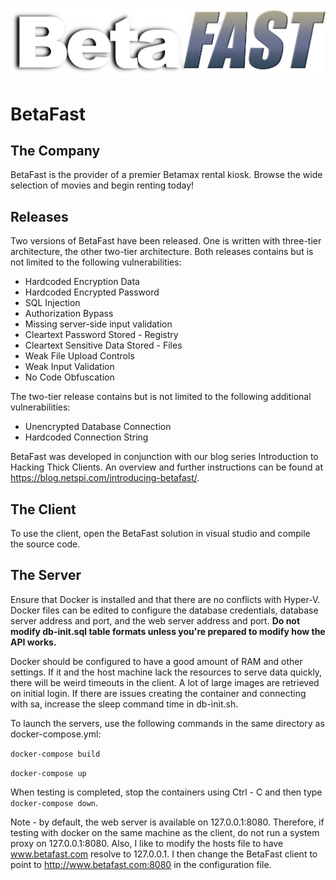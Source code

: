 ![Image of BetaFast](https://github.com/NetSPI/BetaFast/blob/master/docs/images/betafast-logo.png)
# BetaFast
## The Company
BetaFast is the provider of a premier Betamax rental kiosk. Browse the wide selection of movies and begin renting today!

## Releases
Two versions of BetaFast have been released. One is written with three-tier architecture, the other two-tier architecture. Both releases contains but is not limited to the following vulnerabilities:
* Hardcoded Encryption Data
* Hardcoded Encrypted Password
* SQL Injection
* Authorization Bypass
* Missing server-side input validation
* Cleartext Password Stored - Registry
* Cleartext Sensitive Data Stored - Files
* Weak File Upload Controls
* Weak Input Validation
* No Code Obfuscation

The two-tier release contains but is not limited to the following additional vulnerabilities:
* Unencrypted Database Connection
* Hardcoded Connection String

BetaFast was developed in conjunction with our blog series Introduction to Hacking Thick Clients. An overview and further instructions can be found at https://blog.netspi.com/introducing-betafast/.

## The Client
To use the client, open the BetaFast solution in visual studio and compile the source code.

## The Server
Ensure that Docker is installed and that there are no conflicts with Hyper-V. Docker files can be edited to configure the database credentials, database server address and port, and the web server address and port. **Do not modify db-init.sql table formats unless you're prepared to modify how the API works.**

Docker should be configured to have a good amount of RAM and other settings. If it and the host machine lack the resources to serve data quickly, there will be weird timeouts in the client. A lot of large images are retrieved on initial login. If there are issues creating the container and connecting with sa, increase the sleep command time in db-init.sh.

To launch the servers, use the following commands in the same directory as docker-compose.yml:

```docker-compose build```

```docker-compose up```

When testing is completed, stop the containers using Ctrl - C and then type `docker-compose down`.

Note - by default, the web server is available on 127.0.0.1:8080. Therefore, if testing with docker on the same machine as the client, do not run a system proxy on 127.0.0.1:8080. Also, I like to modify the hosts file to have www.betafast.com resolve to 127.0.0.1. I then change the BetaFast client to point to http://www.betafast.com:8080 in the configuration file.
